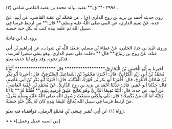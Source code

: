 ٣٩٩٤ -** ق:** عقبة، والد محمد بن عقبة القاضي شامي (٣) .

روى حديثه أحمد بن يزيد بن روح الداري (ق) ، عن مُحَمَّد بْن عقبة القاضي، عَن أَبِيهِ، عَنْ جده، عَنْ تميم الداري، عن النبي صلى اللَّهُ عليه وسلم،** قال:** من ارتبط فرسا فِي سبيل الله ثم علفه بيده كتب له بكل حبة حسنة.

روى له ابن مَاجَهْ.

وروى عُبَيد بن جناد الحلبي، عَنْ عطاء بْن مسلم، عنعَبْد اللَّه بْن شوذب، عن إبراهيم بْن أَبي عبلة، عَنْ روح بن زنباع،** قال:** دخلت على تميم الداري، وهو ينقي شعيرا لفرسه، فذكر نحوه. وقد وقع لنا حديثه بعلو.

أخبرنا بِهِ أَبُو الْحَسَنِ بْنُ الْبُخَارِيِّ،****************** قال:****************** أَنْبَأَنَا مُحَمَّدُ بْنُ أَبي زَيْدٍ الْكَرَّانِيُّ، قال: أَخْبَرَنَا مَحْمُودُ بْنُ إِسْمَاعِيلَ الصَّيْرَفِيُّ، قال: أخبرنا أَبُو بَكْرِ بْنُ شَاذَانَ الأَعْرَجُ، قال: أَخْبَرَنَا أبو بكر بْن فُوُرَكَ الْقَبَّابُ، قال: أَخْبَرَنَا أَبُو بَكْرِ بْنُ أَبي عَاصِمٍ، قال: حَدَّثَنَا أبو عُمَير، قال: حَدَّثَنَا أَحْمَد بن يزيد بن روح الدَّارِيُّ، عَنْ مُحَمَّدِ بْنِ عُقْبَةَ القاضي، عَن أبيه، عن جده، قال: أَتَيْنَا تَمِيمًا الدَّارِيَّ وهُوَ يُعَالِجُ عَلِيقَ فَرَسِهِ بِيَدِهِ،** فَقُلْنَا لَهُ:** يَا أَبَا رُقَيَّةَ أَمَا لَكَ مَنْ يَكْفِيكَ؟ قال: بَلَى ولَكِنِّي سَمِعْتُ رَسُولَ اللَّهِ صلى اللَّهُ عَلَيْهِ وسَلَّمَ يَقُولُ: مَنْ ارتبط فرسا فِي سبيل الله يُعَالِجُ عَلِيقَهُ بِيَدِهِ كَانَ لَهُ بِكُلِّ حَبَّةٍ حَسَنَةٌ.

رَوَاهُ (١) عَن أَبِي عُمَير عِيسَى بْنِ مُحَمَّدٍ الرملي، فوافقناه فيه بعلو.

• • •[من اسمه عقيل وعقيل]